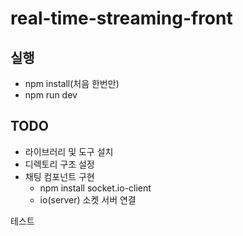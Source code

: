 # real-time-streaming-front

## 실행
- npm install(처음 한번만)
- npm run dev

## TODO
- 라이브러리 및 도구 설치
- 디렉토리 구조 설정
- 채팅 컴포넌트 구현
    - npm install socket.io-client
    - io(server) 소켓 서버 연결

테스트